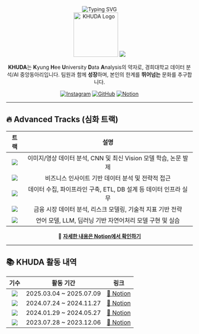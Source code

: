  <!--
# 제2회 KHUDA 데이터톤: *KHU'DATA*

이 GitHub는 **제2회 KHUDA 데이터톤**에 참가한 팀들의 모든 결과물을 모아두기 위한 공간입니다.

---

## 🎯 행사 개요

경희대학교 데이터 분석·AI 동아리 **KHUDA**가 주최하는 **2회차 데이터톤**입니다.  
다양한 학교의 학생들이 팀을 이루어 실생활 문제를 데이터로 해결하며,  
데이터 활용 역량과 협업 능력을 함께 키우는 것을 목표로 합니다.  

- 데이터 기반 문제 해결 능력 강화  
- 팀워크 및 커뮤니케이션 스킬 향상  
- 타 학교 학생들과의 네트워킹  
- 푸짐한 시상 및 상금 기회  

---

## 🤝 후원사

이번 데이터톤은 아래 후원사들의 지원으로 더욱 풍성하게 진행됩니다:

- **Perplexity**  
- **Monster Energy**  
- **한빛미디어**

---

## 📂 결과물 제출

각 팀은 팀 전용 Repository를 생성하고 완성된 결과물을 업로드 해주세요.

---

![제2회 KHUDA 데이터톤 포스터](https://github.com/user-attachments/assets/b93c04da-2b10-4630-8011-de30f59f2104)


-->
<!-- KHUDA README.md -->

<div align="center">

  <!-- Typing SVG Animation -->
  <img src="https://readme-typing-svg.demolab.com?font=Fira+Code&weight=600&size=24&pause=1000&color=3778C2&width=435&lines=Hi+there+%F0%9F%91%8B+Welcome+to+KHUDA!" alt="Typing SVG" />

  <!-- KHUDA Logo -->
  <br/>
  <img src="https://github.com/user-attachments/assets/7b28e1fe-02fa-481d-9315-960527ee3945" width="120" alt="KHUDA Logo" />

  <!-- Gradient Capsule Banner -->
  <img src="https://capsule-render.vercel.app/api?type=waving&color=0:3778C2,100:000000&height=120&section=header&text=Kyung%20Hee%20University%20Data%20Analysis&fontColor=ffffff&fontSize=25&fontAlignY=40" />

  <p><strong>KHUDA</strong>는 <strong>K</strong>yung <strong>H</strong>ee <strong>U</strong>niversity <strong>D</strong>ata <strong>A</strong>nalysis의 약자로,  
  경희대학교 데이터 분석/AI 중앙동아리입니다.  
  팀원과 함께 <strong>성장</strong>하며, 본인의 한계를 <strong>뛰어넘는</strong> 문화를 추구합니다.</p>

  <!-- Social Links -->
  [![Instagram](https://img.shields.io/badge/Instagram-E4405F?style=flat&logo=Instagram&logoColor=white)](https://www.instagram.com/khu_da.official)
  [![GitHub](https://img.shields.io/badge/GitHub-000000?style=flat&logo=GitHub&logoColor=white)](https://github.com/khuda-data)
  [![Notion](https://img.shields.io/badge/Notion-02458D?style=flat&logo=Notion&logoColor=white)](https://www.notion.so/KHUDA-8th-AI-KHUDA-236ca0f7fa4780aa889cc03ad5e02a97)

</div>

---

## 🔥 Advanced Tracks (심화 트랙)

<div align="center">

| 트랙 | 설명 |
|:--:|:--:|
| <img src="https://img.shields.io/badge/👁️_Computer_Vision-00BFFF?style=for-the-badge"/> | 이미지/영상 데이터 분석, CNN 및 최신 Vision 모델 학습, 논문 발제 |
| <img src="https://img.shields.io/badge/💼_Data_Business-FFA500?style=for-the-badge"/> | 비즈니스 인사이트 기반 데이터 분석 및 전략적 접근 |
| <img src="https://img.shields.io/badge/🌐_Data_Engineering-228B22?style=for-the-badge"/> | 데이터 수집, 파이프라인 구축, ETL, DB 설계 등 데이터 인프라 실무 |
| <img src="https://img.shields.io/badge/💵_Finance-DAA520?style=for-the-badge"/> | 금융 시장 데이터 분석, 리스크 모델링, 기술적 지표 기반 전략 |
| <img src="https://img.shields.io/badge/💬_NLP-8A2BE2?style=for-the-badge"/> | 언어 모델, LLM, 딥러닝 기반 자연어처리 모델 구현 및 실습 |

📌 <strong>[자세한 내용은 Notion에서 확인하기](https://www.notion.so/KHUDA-8th-AI-KHUDA-236ca0f7fa4780aa889cc03ad5e02a97)</strong>

</div>

---

## 📚 KHUDA 활동 내역

<div align="center">

| 기수 | 활동 기간 | 링크 |
|:--:|:--:|:--:|
| <img src="https://img.shields.io/badge/KHUDA--7th-252A5C?style=for-the-badge&logo=notion&logoColor=white"/> | 2025.03.04 ~ 2025.07.09 | [🔗 Notion](https://www.notion.so/KHUDA-7th-AI-KHUDA-17778008bf5880a7b78fe2c880a07b9f?pvs=4) |
| <img src="https://img.shields.io/badge/KHUDA--6th-44AF9F?style=for-the-badge&logo=notion&logoColor=white"/> | 2024.07.24 ~ 2024.11.27 | [🔗 Notion](https://boiled-stitch-a9a.notion.site/KHUDA-6th-AI-KHUDA-0a06a7da42a748a9b9ac3fa98646f61b?pvs=74) |
| <img src="https://img.shields.io/badge/KHUDA--5th-C78A3D?style=for-the-badge&logo=notion&logoColor=white"/> | 2024.01.29 ~ 2024.05.27 | [🔗 Notion](https://simple-board-99d.notion.site/c73b4ccb4b4f474198db0d931fa276fd?v=2c9c18f900eb40c0a3324a31a6cc1ef6) |
| <img src="https://img.shields.io/badge/KHUDA--4th-9932CC?style=for-the-badge&logo=notion&logoColor=white"/> | 2023.07.28 ~ 2023.12.06 | [🔗 Notion](https://khuda.notion.site/KHUDA-4th-AI-KHUDA-4-45e8834854dc4402b00b9622c3aa68ee?pvs=4) |

</div>


